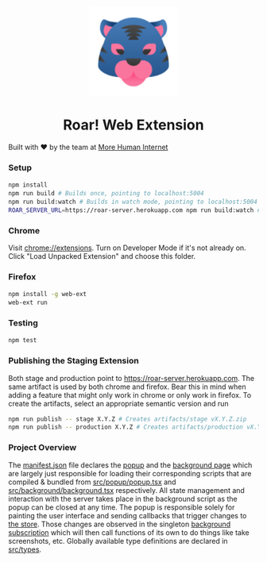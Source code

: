 <p align="center">
  <a href="https://morehumaninternet.org">
    <img alt="More Human Internet" src="https://raw.githubusercontent.com/morehumaninternet/roar-extension/main/img/roar_128.png" width="180" />
  </a>
</p>
<h1 align="center">
  Roar! Web Extension
</h1>

Built with ❤️ by the team at <a href="https://morehumaninternet.org">More Human Internet</a>

### Setup

```bash
npm install
npm run build # Builds once, pointing to localhost:5004
npm run build:watch # Builds in watch mode, pointing to localhost:5004
ROAR_SERVER_URL=https://roar-server.herokuapp.com npm run build:watch # Pointing to https://roar-server.herokuapp.com
```

### Chrome

Visit [chrome://extensions](chrome://extensions). Turn on Developer Mode if it's not already on. Click "Load Unpacked Extension" and choose this folder.

### Firefox

```bash
npm install -g web-ext
web-ext run
```

### Testing

```bash
npm test
```

### Publishing the Staging Extension

Both stage and production point to https://roar-server.herokuapp.com. The same artifact is used by both chrome and firefox. Bear this in mind when adding a feature that might only work in chrome or only work in firefox. To create the artifacts, select an appropriate semantic version and run

```bash
npm run publish -- stage X.Y.Z # Creates artifacts/stage vX.Y.Z.zip
npm run publish -- production X.Y.Z # Creates artifacts/production vX.Y.Z.zip
```

### Project Overview

The [manifest.json](manifest.json) file declares the [popup](html/popup.html) and the [background page](html/background-page.html) which are largely just responsible for loading their corresponding scripts that are compiled & bundled from [src/popup/popup.tsx](src/popup/popup.tsx) and [src/background/background.tsx](src/background/background.tsx) respectively. All state management and interaction with the server takes place in the background script as the popup can be closed at any time. The popup is responsible solely for painting the user interface and sending callbacks that trigger changes to [the store](src/background/store.ts). Those changes are observed in the singleton [background subscription](src/background/subscribe.ts) which will then call functions of its own to do things like take screenshots, etc. Globally available type definitions are declared in [src/types](src/types).
